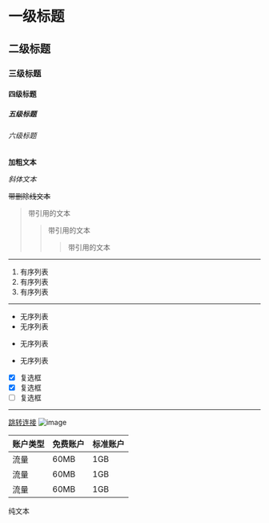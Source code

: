 <!-- markedown语法 -->

#  一级标题
## 二级标题
### 三级标题
#### 四级标题
##### 五级标题
###### 六级标题

**加粗文本**

*斜体文本*

~~带删除线文本~~

>带引用的文本
>>带引用的文本
>>>带引用的文本

---

1. 有序列表
2. 有序列表
3. 有序列表

***
* 无序列表
* 无序列表
- 无序列表
+ 无序列表
  

* [x] 复选框
* [x] 复选框
* [ ] 复选框

***

[跳转连接](https://www.baidu.com)
![image](https://www.runoob.com/wp-content/themes/runoob/asset/img/1.jpg'图片的title')

| 账户类型 | 免费账户 | 标准账户 |
| --- | --- | --- | 
| 流量 | 60MB | 1GB |
| 流量 | 60MB | 1GB |
| 流量 | 60MB | 1GB |

纯文本
